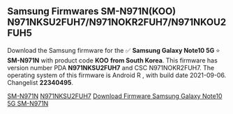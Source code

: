 <h2>Samsung Firmwares SM-N971N(KOO) N971NKSU2FUH7/N971NOKR2FUH7/N971NKOU2FUH5</h2>
Download the Samsung firmware for the ✅ <strong>Samsung Galaxy Note10 5G </strong> ⭐ <strong>SM-N971N</strong> with product code <strong>KOO</strong> <strong> from South Korea</strong>. This firmware has version number PDA <strong>N971NKSU2FUH7</strong> and CSC N971NOKR2FUH7. The operating system of this firmware is Android R , with build date 2021-09-06. Changelist <strong>22340495</strong>.


[SM-N971N](https://samfirm.shop/samsung/model/SM-N971N)
[N971NKSU2FUH7](https://samfirm.shop/samsung/pda/N971NKSU2FUH7)
[Download Firmware Samsung Galaxy Note10 5G SM-N971N](https://samfirm.shop/samsung/firmware/452849)
